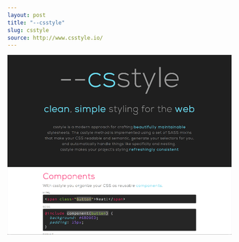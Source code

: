 ```yaml
---
layout: post
title: "--csstyle"
slug: csstyle
source: http://www.csstyle.io/
---
```


<img src="/screenshots/csstyle.png">

